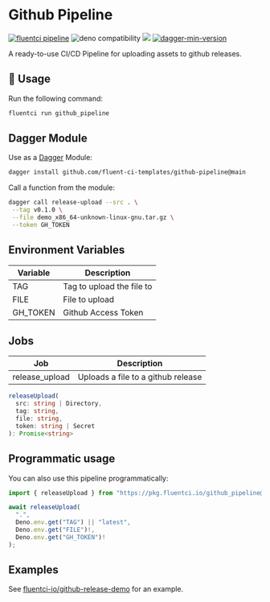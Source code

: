 # Github Pipeline

[![fluentci pipeline](https://img.shields.io/badge/dynamic/json?label=pkg.fluentci.io&labelColor=%23000&color=%23460cf1&url=https%3A%2F%2Fapi.fluentci.io%2Fv1%2Fpipeline%2Fgithub_pipeline&query=%24.version)](https://pkg.fluentci.io/github_pipeline)
![deno compatibility](https://shield.deno.dev/deno/^1.37)
[![](https://img.shields.io/codecov/c/gh/fluent-ci-templates/github-pipeline)](https://codecov.io/gh/fluent-ci-templates/github-pipeline)
[![dagger-min-version](https://img.shields.io/badge/dagger%20version-v0.10.0-blue?color=3D66FF)](https://dagger.io)

A ready-to-use CI/CD Pipeline for uploading assets to github releases.

## 🚀 Usage

Run the following command:

```bash
fluentci run github_pipeline
```

## Dagger Module

Use as a [Dagger](https://dagger.io) Module:

```bash
dagger install github.com/fluent-ci-templates/github-pipeline@main
```

Call a function from the module:

```bash
dagger call release-upload --src . \
 --tag v0.1.0 \
 --file demo_x86_64-unknown-linux-gnu.tar.gz \
 --token GH_TOKEN
```

## Environment Variables

| Variable              | Description                   |
|-----------------------|-------------------------------|
| TAG                   | Tag to upload the file to     |
| FILE                  | File to upload                |
| GH_TOKEN              | Github Access Token           |


## Jobs

| Job            | Description                                                |
|----------------|------------------------------------------------------------|
| release_upload | Uploads a file to a github release                         |

```typescript
releaseUpload(
  src: string | Directory,
  tag: string,
  file: string,
  token: string | Secret
): Promise<string>
```

## Programmatic usage

You can also use this pipeline programmatically:

```typescript
import { releaseUpload } from "https://pkg.fluentci.io/github_pipeline@v0.4.4/mod.ts";

await releaseUpload(
  ".",
  Deno.env.get("TAG") || "latest",
  Deno.env.get("FILE")!,
  Deno.env.get("GH_TOKEN")!
);
```

## Examples

See [fluentci-io/github-release-demo](https://github.com/fluentci-io/github-release-demo) for an example.
